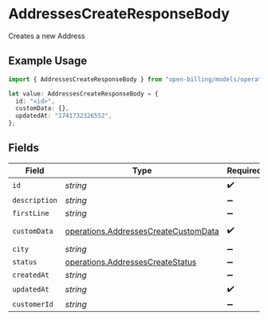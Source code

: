 # AddressesCreateResponseBody

Creates a new Address

## Example Usage

```typescript
import { AddressesCreateResponseBody } from "open-billing/models/operations";

let value: AddressesCreateResponseBody = {
  id: "<id>",
  customData: {},
  updatedAt: "1741732326552",
};
```

## Fields

| Field                                                                                        | Type                                                                                         | Required                                                                                     | Description                                                                                  |
| -------------------------------------------------------------------------------------------- | -------------------------------------------------------------------------------------------- | -------------------------------------------------------------------------------------------- | -------------------------------------------------------------------------------------------- |
| `id`                                                                                         | *string*                                                                                     | :heavy_check_mark:                                                                           | N/A                                                                                          |
| `description`                                                                                | *string*                                                                                     | :heavy_minus_sign:                                                                           | N/A                                                                                          |
| `firstLine`                                                                                  | *string*                                                                                     | :heavy_minus_sign:                                                                           | N/A                                                                                          |
| `customData`                                                                                 | [operations.AddressesCreateCustomData](../../models/operations/addressescreatecustomdata.md) | :heavy_check_mark:                                                                           | Any valid JSON value                                                                         |
| `city`                                                                                       | *string*                                                                                     | :heavy_minus_sign:                                                                           | N/A                                                                                          |
| `status`                                                                                     | [operations.AddressesCreateStatus](../../models/operations/addressescreatestatus.md)         | :heavy_minus_sign:                                                                           | N/A                                                                                          |
| `createdAt`                                                                                  | *string*                                                                                     | :heavy_minus_sign:                                                                           | N/A                                                                                          |
| `updatedAt`                                                                                  | *string*                                                                                     | :heavy_check_mark:                                                                           | N/A                                                                                          |
| `customerId`                                                                                 | *string*                                                                                     | :heavy_minus_sign:                                                                           | N/A                                                                                          |